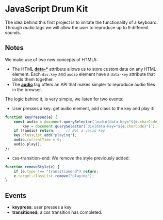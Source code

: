 # JavaScript Drum Kit
The idea behind this first project is to imitate the functionality of a keyboard. Through *audio* tags we will allow the user to reproduce up to 9 different sounds.

## Notes

We make use of two new concepts of HTML5:

* The HTML **[data-\*][1]** attribute allows us to store custom data on any HTML element. Each `div.key` and `audio` element have a `data-key` attribute that binds them together.
* The **[audio](https://developer.mozilla.org/en/docs/Web/HTML/Element/audio)** tag offers an API that makes simpler to reproduce audio files in the browser.


The logic behind it, is very simple, we listen for two events:

* User presses a key: get audio element, add class to the key and play it:
```javascript 
function keyPressed(e) {
	const audio = document.querySelector(`audio[data-key="${e.charCode}"]`),
		key = document.querySelector(`div[data-key="${e.charCode}"]`);
	if (!audio) return;     // Not a valid key
	key.classList.add("playing");
	audio.currentTime = 0;
	audio.play();
};
``` 
* css-transition-end: We remove the style previously added:

```javascript
function removeStyle(e) {
	if (e.type !== "transitionend") return;
	e.target.classList.remove("playing");
}
```


## Events
* **keypress:** user presses a key
* **transitioned:** a css transition has completed.

[1]:https://developer.mozilla.org/en/docs/Web/Guide/HTML/Using_data_attributes
